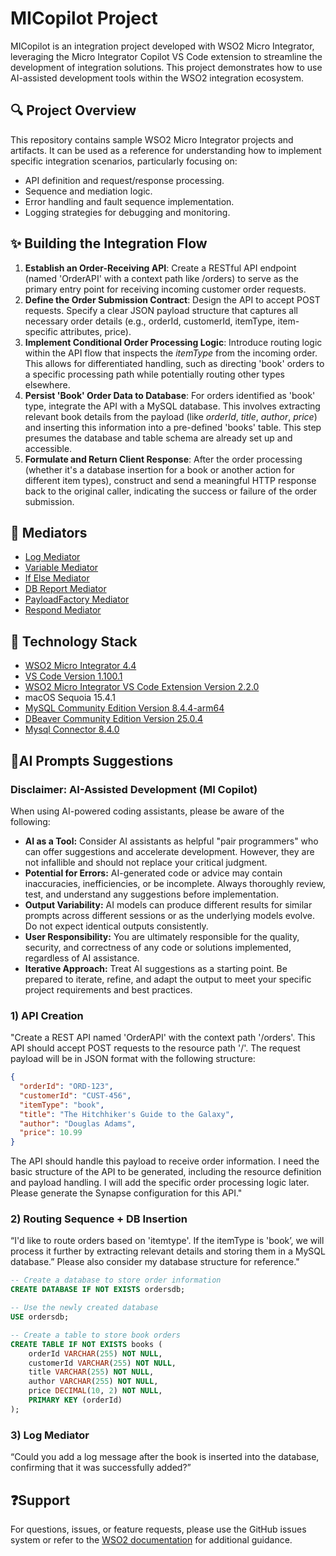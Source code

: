 # MICopilot Project
MICopilot is an integration project developed with WSO2 Micro Integrator, leveraging the Micro Integrator Copilot VS Code extension to streamline the development of integration solutions. 
This project demonstrates how to use AI-assisted development tools within the WSO2 integration ecosystem.

## 🔍 Project Overview
This repository contains sample WSO2 Micro Integrator projects and artifacts. It can be used as a reference for understanding how to implement specific integration scenarios, particularly focusing on:

* API definition and request/response processing.
* Sequence and mediation logic.
* Error handling and fault sequence implementation.
* Logging strategies for debugging and monitoring.

## ✨ Building the Integration Flow
1. **Establish an Order-Receiving API**: Create a RESTful API endpoint (named 'OrderAPI' with a context path like /orders) to serve as the primary entry point for receiving incoming customer order requests.
2. **Define the Order Submission Contract**: Design the API to accept POST requests. Specify a clear JSON payload structure that captures all necessary order details (e.g., orderId, customerId, itemType, item-specific attributes, price).
3. **Implement Conditional Order Processing Logic**: Introduce routing logic within the API flow that inspects the *itemType* from the incoming order. This allows for differentiated handling, such as directing 'book' orders to a specific processing path while potentially routing other types elsewhere.
4. **Persist 'Book' Order Data to Database**: For orders identified as 'book' type, integrate the API with a MySQL database. This involves extracting relevant book details from the payload (like *orderId*, *title*, *author*, *price*) and inserting this information into a pre-defined 'books' table. This step presumes the database and table schema are already set up and accessible.
5. **Formulate and Return Client Response**: After the order processing (whether it's a database insertion for a book or another action for different item types), construct and send a meaningful HTTP response back to the original caller, indicating the success or failure of the order submission.

## 🚀 Mediators
* [Log Mediator](https://mi.docs.wso2.com/en/latest/reference/mediators/log-mediator/)
* [Variable Mediator](https://mi.docs.wso2.com/en/latest/reference/mediators/variable-mediator/)
* [If Else Mediator](https://mi.docs.wso2.com/en/latest/reference/mediators/filter-mediator/)
* [DB Report Mediator](https://mi.docs.wso2.com/en/latest/reference/mediators/db-report-mediator/)
* [PayloadFactory Mediator](https://mi.docs.wso2.com/en/latest/reference/mediators/payloadfactory-mediator/)
* [Respond Mediator](https://mi.docs.wso2.com/en/latest/reference/mediators/respond-mediator/)

## 🔧 Technology Stack
* [WSO2 Micro Integrator 4.4](https://mi.docs.wso2.com/en/latest/install-and-setup/install/installing-mi/)
* [VS Code Version 1.100.1](https://code.visualstudio.com/)
* [WSO2 Micro Integrator VS Code Extension Version 2.2.0](https://mi.docs.wso2.com/en/latest/develop/mi-for-vscode/install-wso2-mi-for-vscode/)
* macOS Sequoia 15.4.1
* [MySQL Community Edition Version 8.4.4-arm64](https://dev.mysql.com/downloads/mysql/)
* [DBeaver Community Edition Version 25.0.4](https://dbeaver.io/download/)
* [Mysql Connector 8.4.0](https://downloads.mysql.com/archives/c-j/)

## 🧪AI Prompts Suggestions
### Disclaimer: AI-Assisted Development (MI Copilot)
When using AI-powered coding assistants, please be aware of the following:
* **AI as a Tool:** Consider AI assistants as helpful "pair programmers" who can offer suggestions and accelerate development. However, they are not infallible and should not replace your critical judgment.
* **Potential for Errors:** AI-generated code or advice may contain inaccuracies, inefficiencies, or be incomplete. Always thoroughly review, test, and understand any suggestions before implementation.
* **Output Variability:** AI models can produce different results for similar prompts across different sessions or as the underlying models evolve. Do not expect identical outputs consistently.
* **User Responsibility:** You are ultimately responsible for the quality, security, and correctness of any code or solutions implemented, regardless of AI assistance.
* **Iterative Approach:** Treat AI suggestions as a starting point. Be prepared to iterate, refine, and adapt the output to meet your specific project requirements and best practices.

### 1) API Creation
"Create a REST API named 'OrderAPI' with the context path '/orders'. This API should accept POST requests to the resource path '/'. The request payload will be in JSON format with the following structure:
```json
{
  "orderId": "ORD-123",
  "customerId": "CUST-456",
  "itemType": "book",
  "title": "The Hitchhiker's Guide to the Galaxy",
  "author": "Douglas Adams",
  "price": 10.99
}
```
The API should handle this payload to receive order information. I need the basic structure of the API to be generated, including the resource definition and payload handling. I will add the specific order processing logic later. Please generate the Synapse configuration for this API."

### 2) Routing Sequence + DB Insertion
“I'd like to route orders based on 'itemtype'. If the itemType is 'book’, we will process it further by extracting relevant details and storing them in a MySQL database.”
Please also consider my database structure for reference."

```sql
-- Create a database to store order information
CREATE DATABASE IF NOT EXISTS ordersdb;

-- Use the newly created database
USE ordersdb;

-- Create a table to store book orders
CREATE TABLE IF NOT EXISTS books (
    orderId VARCHAR(255) NOT NULL,
    customerId VARCHAR(255) NOT NULL,
    title VARCHAR(255) NOT NULL,
    author VARCHAR(255) NOT NULL,
    price DECIMAL(10, 2) NOT NULL,
    PRIMARY KEY (orderId)
);
```
### 3) Log Mediator
“Could you add a log message after the book is inserted into the database, confirming that it was successfully added?”

## ❓Support
For questions, issues, or feature requests, please use the GitHub issues system or refer to the [WSO2 documentation](https://mi.docs.wso2.com/en/latest/) for additional guidance.
